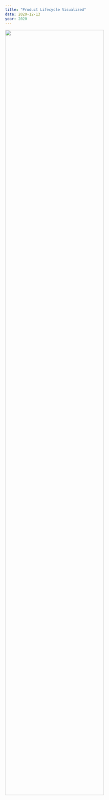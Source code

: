 ```yaml
---
title: "Product Lifecycle Visualized"
date: 2020-12-13
year: 2020
---
```


<img src="{{ '/files/2020/12/product-lifecycle-visualized.png' | relative_url }}" width="80%" class="centered">
